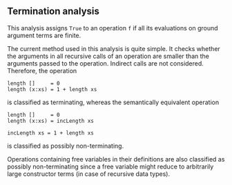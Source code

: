 Termination analysis
--------------------

This analysis assigns `True` to an operation `f` if all its evaluations
on ground argument terms are finite.

The current method used in this analysis is quite simple.
It checks whether the arguments in all recursive
calls of an operation are smaller than the arguments passed to
the operation. Indirect calls are not considered.
Therefore, the operation

    length []     = 0
    length (x:xs) = 1 + length xs

is classified as terminating, whereas the semantically equivalent operation

    length []     = 0
    length (x:xs) = incLength xs
    
    incLength xs = 1 + length xs

is classified as possibly non-terminating.

Operations containing free variables in their definitions are
also classified as possibly non-terminating since a free variable
might reduce to arbitrarily large constructor terms (in case of
recursive data types).
